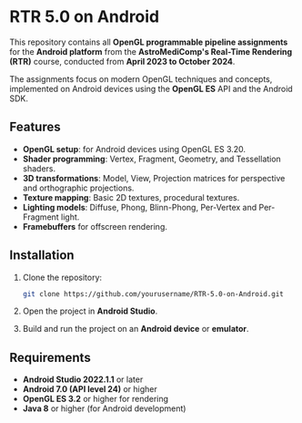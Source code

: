 # RTR 5.0 on Android

This repository contains all **OpenGL programmable pipeline assignments** for the **Android platform** from the **AstroMediComp's Real-Time Rendering (RTR)** course, conducted from **April 2023 to October 2024**.

The assignments focus on modern OpenGL techniques and concepts, implemented on Android devices using the **OpenGL ES** API and the Android SDK.

## Features

- **OpenGL setup**: for Android devices using OpenGL ES 3.20.
- **Shader programming**: Vertex, Fragment, Geometry, and Tessellation shaders.
- **3D transformations**: Model, View, Projection matrices for perspective and orthographic projections.
- **Texture mapping**: Basic 2D textures, procedural textures.
- **Lighting models**: Diffuse, Phong, Blinn-Phong, Per-Vertex and Per-Fragment light.
- **Framebuffers** for offscreen rendering.

## Installation

1. Clone the repository:
    ```bash
    git clone https://github.com/yourusername/RTR-5.0-on-Android.git
    ```

2. Open the project in **Android Studio**.

3. Build and run the project on an **Android device** or **emulator**.

## Requirements

- **Android Studio 2022.1.1** or later
- **Android 7.0 (API level 24)** or higher
- **OpenGL ES 3.2** or higher for rendering
- **Java 8** or higher (for Android development)
